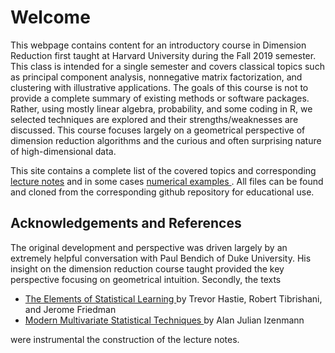 <h1> Welcome </h1>
This webpage contains content for an introductory course in Dimension Reduction first taught at Harvard University during the Fall 2019 semester.   This class is intended for a single semester and covers classical topics such as principal component analysis, nonnegative matrix factorization, and clustering with illustrative applications. The goals of this course is not to provide a complete summary of existing methods or software packages.  Rather, using mostly linear algebra, probability, and some coding in R, we  selected techniques are explored and their strengths/weaknesses are discussed.  This course focuses largely on a geometrical perspective of dimension reduction algorithms and the curious and often surprising nature of high-dimensional data.  

This site contains a complete list of the covered topics and corresponding <a href="/notes/"> lecture notes</a> and in some cases <a href="/numerics/"> numerical examples </a>.  All files can be found and cloned from the corresponding github repository for educational use.

<h2> Acknowledgements and References </h2>

The original development and perspective was driven largely by an extremely helpful conversation with Paul Bendich of Duke University.  His insight on the dimension reduction course taught provided the key perspective focusing on geometrical intuition.  Secondly, the texts 
<ul>
<li> <a href="https://web.stanford.edu/~hastie/ElemStatLearn/"> The Elements of Statistical Learning </a> by Trevor Hastie, Robert Tibrishani, and Jerome Friedman </li>
<li> <a href="https://astro.temple.edu/~alan/MMST/"> Modern Multivariate Statistical Techniques </a> by Alan Julian Izenmann </li>
</ul>
were instrumental the construction of the lecture notes.



